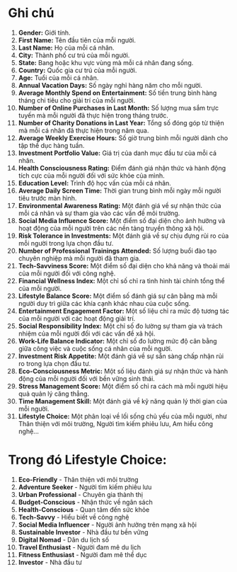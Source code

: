 # Ghi chú

1. **Gender:** Giới tính.
2. **First Name:** Tên đầu tiên của mỗi người.
3. **Last Name:** Họ của mỗi cá nhân.
4. **City:** Thành phố cư trú của mỗi người.
5. **State:** Bang hoặc khu vực vùng mà mỗi cá nhân đang sống.
6. **Country:** Quốc gia cư trú của mỗi người.
7. **Age:** Tuổi của mỗi cá nhân.
8. **Annual Vacation Days:** Số ngày nghỉ hàng năm cho mỗi người.
9. **Average Monthly Spend on Entertainment:** Số tiền trung bình hàng tháng chi tiêu cho giải trí của mỗi người.
10. **Number of Online Purchases in Last Month:** Số lượng mua sắm trực tuyến mà mỗi người đã thực hiện trong tháng trước.
11. **Number of Charity Donations in Last Year:** Tổng số đóng góp từ thiện mà mỗi cá nhân đã thực hiện trong năm qua.
12. **Average Weekly Exercise Hours:** Số giờ trung bình mỗi người dành cho tập thể dục hàng tuần.
13. **Investment Portfolio Value:** Giá trị của danh mục đầu tư của mỗi cá nhân.
14. **Health Consciousness Rating:** Điểm đánh giá nhận thức và hành động tích cực của mỗi người đối với sức khỏe của mình.
15. **Education Level:** Trình độ học vấn của mỗi cá nhân.
16. **Average Daily Screen Time:** Thời gian trung bình mỗi ngày mỗi người tiêu trước màn hình.
17. **Environmental Awareness Rating:** Một đánh giá về sự nhận thức của mỗi cá nhân và sự tham gia vào các vấn đề môi trường.
18. **Social Media Influence Score:** Một điểm số đại diện cho ảnh hưởng và hoạt động của mỗi người trên các nền tảng truyền thông xã hội.
19. **Risk Tolerance in Investments:** Một đánh giá về sự chịu đựng rủi ro của mỗi người trong lựa chọn đầu tư.
20. **Number of Professional Trainings Attended:** Số lượng buổi đào tạo chuyên nghiệp mà mỗi người đã tham gia.
21. **Tech-Savviness Score:** Một điểm số đại diện cho khả năng và thoải mái của mỗi người đối với công nghệ.
22. **Financial Wellness Index:** Một chỉ số chỉ ra tình hình tài chính tổng thể của mỗi người.
23. **Lifestyle Balance Score:** Một điểm số đánh giá sự cân bằng mà mỗi người duy trì giữa các khía cạnh khác nhau của cuộc sống.
24. **Entertainment Engagement Factor:** Một số liệu chỉ ra mức độ tương tác của mỗi người với các hoạt động giải trí.
25. **Social Responsibility Index:** Một chỉ số đo lường sự tham gia và trách nhiệm của mỗi người đối với các vấn đề xã hội.
26. **Work-Life Balance Indicator:** Một chỉ số đo lường mức độ cân bằng giữa công việc và cuộc sống cá nhân của mỗi người.
27. **Investment Risk Appetite:** Một đánh giá về sự sẵn sàng chấp nhận rủi ro trong lựa chọn đầu tư.
28. **Eco-Consciousness Metric:** Một số liệu đánh giá sự nhận thức và hành động của mỗi người đối với bền vững sinh thái.
29. **Stress Management Score:** Một điểm số chỉ ra cách mà mỗi người hiệu quả quản lý căng thẳng.
30. **Time Management Skill:** Một đánh giá về kỹ năng quản lý thời gian của mỗi người.
31. **Lifestyle Choice:** Một phân loại về lối sống chủ yếu của mỗi người, như Thân thiện với môi trường, Người tìm kiếm phiêu lưu, Am hiểu công nghệ...

# Trong đó Lifestyle Choice:
1. **Eco-Friendly** - Thân thiện với môi trường
2. **Adventure Seeker** - Người tìm kiếm phiêu lưu
3. **Urban Professional** - Chuyên gia thành thị
4. **Budget-Conscious** - Nhận thức về ngân sách
5. **Health-Conscious** - Quan tâm đến sức khỏe
6. **Tech-Savvy** - Hiểu biết về công nghệ
7. **Social Media Influencer** - Người ảnh hưởng trên mạng xã hội
8. **Sustainable Investor** - Nhà đầu tư bền vững
9. **Digital Nomad** - Dân du lịch số
10. **Travel Enthusiast** - Người đam mê du lịch
11. **Fitness Enthusiast** - Người đam mê thể dục
12. **Investor** - Nhà đầu tư
